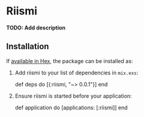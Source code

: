 # Riismi

**TODO: Add description**

## Installation

If [available in Hex](https://hex.pm/docs/publish), the package can be installed as:

  1. Add riismi to your list of dependencies in `mix.exs`:

        def deps do
          [{:riismi, "~> 0.0.1"}]
        end

  2. Ensure riismi is started before your application:

        def application do
          [applications: [:riismi]]
        end


